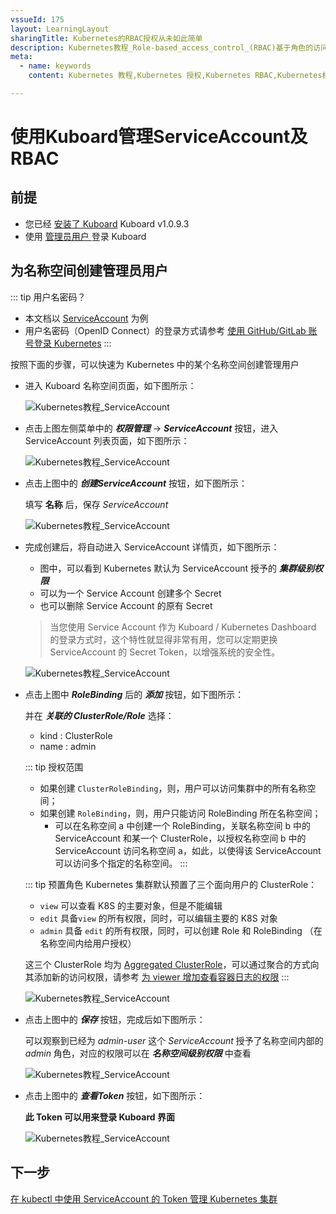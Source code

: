 ```yaml
---
vssueId: 175
layout: LearningLayout
sharingTitle: Kubernetes的RBAC授权从未如此简单
description: Kubernetes教程_Role-based_access_control_(RBAC)基于角色的访问控制_是Kubernetes中支持的一种授权方式。本文描述了如何使用Kuboard管理RBAC授权规则
meta:
  - name: keywords
    content: Kubernetes 教程,Kubernetes 授权,Kubernetes RBAC,Kubernetes权限,Service Account Permissions

---
```


# 使用Kuboard管理ServiceAccount及RBAC

<AdSenseTitle/>


## 前提

* 您已经 [安装了 Kuboard](/install/install-dashboard-upgrade.html) <Badge>Kuboard v1.0.9.3</Badge>
* 使用 [管理员用户 ](/install/v3/install.html#获取token)登录 Kuboard


## 为名称空间创建管理员用户

::: tip 用户名密码？
* 本文档以 [ServiceAccount](/learning/k8s-advanced/sec/sa-admin.html#user-accounts-vs-service-accounts) 为例
* 用户名密码（OpenID Connect）的登录方式请参考 [使用 GitHub/GitLab 账号登录 Kubernetes](/learning/k8s-advanced/sec/authenticate/install.html)
:::

按照下面的步骤，可以快速为 Kubernetes 中的某个名称空间创建管理用户

* 进入 Kuboard 名称空间页面，如下图所示：

  ![Kubernetes教程_ServiceAccount](./kuboard.assets/image-20200419082011962.png)

* 点击上图左侧菜单中的 ***权限管理*** -> ***ServiceAccount***  按钮，进入 ServiceAccount 列表页面，如下图所示：

  ![Kubernetes教程_ServiceAccount](./kuboard.assets/image-20200419082324736.png)

* 点击上图中的 ***创建ServiceAccount*** 按钮，如下图所示：

  填写 **名称** 后，保存 *ServiceAccount*

  ![Kubernetes教程_ServiceAccount](./kuboard.assets/image-20200419082433147.png)

* 完成创建后，将自动进入 ServiceAccount 详情页，如下图所示：

  * 图中，可以看到 Kubernetes 默认为 ServiceAccount 授予的 ***集群级别权限***
  * 可以为一个 Service Account 创建多个 Secret
  * 也可以删除 Service Account 的原有 Secret

  > 当您使用 Service Account 作为 Kuboard / Kubernetes Dashboard 的登录方式时，这个特性就显得非常有用，您可以定期更换 ServiceAccount 的 Secret Token，以增强系统的安全性。

  ![Kubernetes教程_ServiceAccount](./kuboard.assets/image-20200419082615222.png)

* 点击上图中 ***RoleBinding*** 后的 ***添加*** 按钮，如下图所示：

  并在 ***关联的 ClusterRole/Role*** 选择：

  * kind :  ClusterRole
  * name : admin

  ::: tip 授权范围
  * 如果创建 `ClusterRoleBinding`，则，用户可以访问集群中的所有名称空间；
  * 如果创建 `RoleBinding`，则，用户只能访问 RoleBinding 所在名称空间；
    * 可以在名称空间 a 中创建一个 RoleBinding，关联名称空间 b 中的 ServiceAccount 和某一个 ClusterRole，以授权名称空间 b 中的 ServiceAccount 访问名称空间 a，如此，以使得该 ServiceAccount 可以访问多个指定的名称空间。
  :::

  ::: tip 预置角色
  Kubernetes 集群默认预置了三个面向用户的 ClusterRole：
  * `view` 可以查看 K8S 的主要对象，但是不能编辑
  * `edit` 具备`view` 的所有权限，同时，可以编辑主要的 K8S 对象
  * `admin` 具备 `edit` 的所有权限，同时，可以创建 Role 和 RoleBinding （在名称空间内给用户授权）

  这三个 ClusterRole 均为 [Aggregated ClusterRole](./rbac/api.html#aggregated-clusterroles)，可以通过聚合的方式向其添加新的访问权限，请参考 [为 viewer 增加查看容器日志的权限](./rbac/logs.html)
  :::


  ![Kubernetes教程_ServiceAccount](./kuboard.assets/image-20200419082725312.png)

* 点击上图中的 ***保存*** 按钮，完成后如下图所示：

  可以观察到已经为 *admin-user* 这个 *ServiceAccount* 授予了名称空间内部的 *admin* 角色，对应的权限可以在 ***名称空间级别权限*** 中查看

  ![Kubernetes教程_ServiceAccount](./kuboard.assets/image-20200419082825473.png)

* 点击上图中的 ***查看Token*** 按钮，如下图所示：

  **此 Token 可以用来登录 Kuboard 界面**

  ![Kubernetes教程_ServiceAccount](./kuboard.assets/image-20200419083110000.png)


## 下一步

[在 kubectl 中使用 ServiceAccount 的 Token 管理 Kubernetes 集群](/install/install-kubectl-sa.html)
